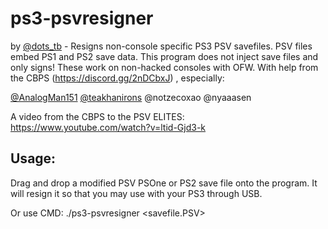 # ps3-psvresigner
by [@dots_tb](https://github.com/dots-tb) - Resigns non-console specific PS3 PSV savefiles. PSV files embed PS1 and PS2 save data. This program does not inject save files and only signs! These work on non-hacked consoles with OFW.
With help from the CBPS (https://discord.gg/2nDCbxJ) , especially:

 [@AnalogMan151](https://github.com/AnalogMan151)
 [@teakhanirons](https://github.com/teakhanirons)
 @notzecoxao
 @nyaaasen 
 
 A video from the CBPS to the PSV ELITES: https://www.youtube.com/watch?v=ltid-Gjd3-k
 
 
## Usage:

Drag and drop a modified PSV PSOne or PS2 save file onto the program. It will resign it so that you may use with your PS3 through USB.

Or use CMD:
	./ps3-psvresigner <savefile.PSV>


